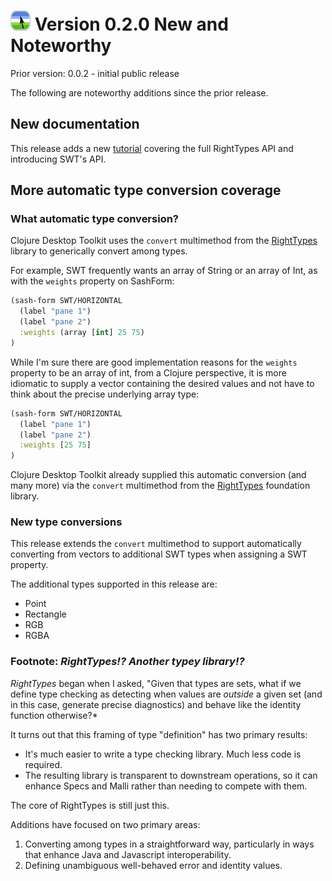 # ![Logo](../images/icon32x32.png) Version 0.2.0 New and Noteworthy

Prior version: 0.0.2 - initial public release

The following are noteworthy additions since the prior release.

## New documentation

This release adds a new [tutorial](../index.md) covering the full RightTypes API and introducing SWT's API.

## More automatic type conversion coverage

### What automatic type conversion?

Clojure Desktop Toolkit uses the `convert` multimethod from the [RightTypes](https://github.com/coconutpalm/righttypes) library to generically convert among types.

For example, SWT frequently wants an array of String or an array of Int, as with the `weights` property on SashForm:

```clojure
(sash-form SWT/HORIZONTAL
  (label "pane 1")
  (label "pane 2")
  :weights (array [int] 25 75)
)
```

While I'm sure there are good implementation reasons for the `weights` property to be an array of int, from a Clojure perspective, it is more idiomatic to supply a vector containing the desired values and not have to think about the precise underlying array type:

```clojure
(sash-form SWT/HORIZONTAL
  (label "pane 1")
  (label "pane 2")
  :weights [25 75]
)
```

Clojure Desktop Toolkit already supplied this automatic conversion (and many more) via the `convert` multimethod from the [RightTypes](https://github.com/coconutpalm/righttypes) foundation library.

### New type conversions

This release extends the `convert` multimethod to support automatically converting from vectors to additional SWT types when assigning a SWT property.

The additional types supported in this release are:

* Point
* Rectangle
* RGB
* RGBA

### Footnote: *RightTypes!?  Another typey library!?*

*RightTypes* began when I asked, "Given that types are sets, what if we define type checking as detecting when values are *outside* a given set (and in this case, generate precise diagnostics) and behave like the identity function otherwise?*

It turns out that this framing of type "definition" has two primary results:

* It's much easier to write a type checking library.  Much less code is required.
* The resulting library is transparent to downstream operations, so it can enhance Specs and Malli rather than needing to compete with them.

The core of RightTypes is still just this.

Additions have focused on two primary areas:

1. Converting among types in a straightforward way, particularly in ways that enhance Java and Javascript interoperability.
2. Defining unambiguous well-behaved error and identity values.

